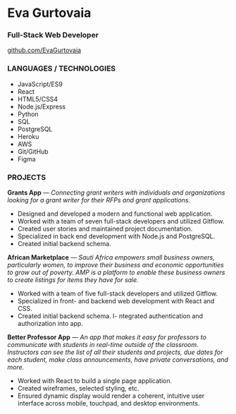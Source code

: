 #  **Eva Gurtovaia**
### Full-Stack Web Developer
[github.com/EvaGurtovaia](https://github.com/EvaGurtovaia)

### **LANGUAGES / TECHNOLOGIES**
- JavaScript/ES9
- React
- HTML5/CSS4
- Node.js/Express
- Python
- SQL
- PostgreSQL
- Heroku
- AWS
- Git/GitHub
- Figma

### **PROJECTS**

**Grants App** — _Connecting grant writers with individuals and organizations looking for a grant writer for their RFPs and grant applications._
- Designed and developed a modern and functional web application.
- Worked with a team of seven full-stack developers and utilized Gitflow.
- Created user stories and maintained project documentation.
- Specialized in back end development with Node.js and PostgreSQL.
- Created initial backend schema.


**African Marketplace** — _Sauti Africa empowers small business owners, particularly women, to improve their business and economic opportunities to grow out of poverty. AMP is a platform to enable these business owners to create listings for items they have for sale._
- Worked with a team of five full-stack developers and utilized Gitflow. 
- Specialized in front- and backend web development with React and CSS.
- Created initial backend schema.
I- ntegrated authentication and authorization into app.


**Better Professor App** — _An app that makes it easy for professors to communicate with students in real-time outside of the classroom. Instructors can see the list of all their students and projects, due dates for each student, make class announcements, have private conversations, and more._
- Worked with React to build a single page application.
- Created wireframes, selected styling, etc.
- Ensured dynamic display would render a coherent, intuitive user interface across mobile, touchpad, and desktop environments.





